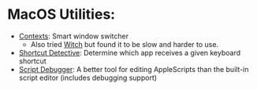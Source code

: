 # MacOS Utilities:

* [Contexts](https://contexts.co/): Smart window switcher
  * Also tried [Witch](https://manytricks.com/witch/) but found it to be slow and harder to use.
* [Shortcut Detective](https://www.irradiatedsoftware.com/labs/): Determine which app receives a given keyboard shortcut
* [Script Debugger](https://latenightsw.com/): A better tool for editing AppleScripts than the built-in script editor (includes debugging support)